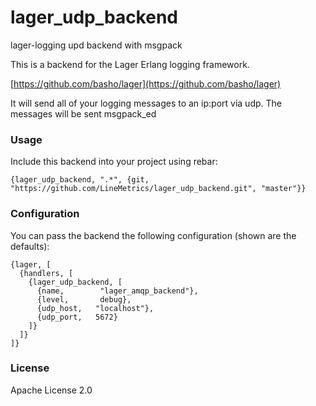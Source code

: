 lager_udp_backend
=================

lager-logging upd backend with msgpack 

This is a backend for the Lager Erlang logging framework.

[https://github.com/basho/lager](https://github.com/basho/lager)

It will send all of your logging messages to an ip:port via udp. The messages will be sent msgpack_ed

### Usage

Include this backend into your project using rebar:

    {lager_udp_backend, ".*", {git, "https://github.com/LineMetrics/lager_udp_backend.git", "master"}}

### Configuration

You can pass the backend the following configuration (shown are the defaults):

    {lager, [
      {handlers, [
        {lager_udp_backend, [
          {name,        "lager_amqp_backend"},
          {level,       debug},
          {udp_host,   "localhost"},
          {udp_port,   5672}
        ]}
      ]}
    ]}

### License
Apache License 2.0
